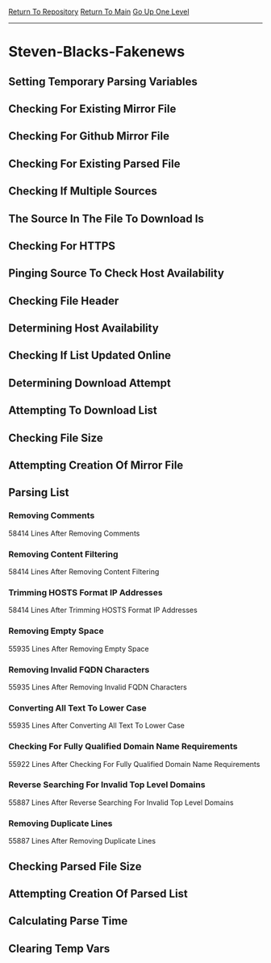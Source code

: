 [Return To Repository](https://github.com/deathbybandaid/piholeparser/)
[Return To Main](https://github.com/deathbybandaid/piholeparser/blob/master/RecentRunLogs/Mainlog.md)
[Go Up One Level](https://github.com/deathbybandaid/piholeparser/blob/master/RecentRunLogs/TopLevelScripts/30-Processing-External-Blacklists.md)
____________________________________
# Steven-Blacks-Fakenews
## Setting Temporary Parsing Variables
## Checking For Existing Mirror File
## Checking For Github Mirror File
## Checking For Existing Parsed File
## Checking If Multiple Sources
## The Source In The File To Download Is
## Checking For HTTPS
## Pinging Source To Check Host Availability
## Checking File Header
## Determining Host Availability
## Checking If List Updated Online
## Determining Download Attempt
## Attempting To Download List
## Checking File Size
## Attempting Creation Of Mirror File
## Parsing List
### Removing Comments
58414 Lines After Removing Comments
### Removing Content Filtering
58414 Lines After Removing Content Filtering
### Trimming HOSTS Format IP Addresses
58414 Lines After Trimming HOSTS Format IP Addresses
### Removing Empty Space
55935 Lines After Removing Empty Space
### Removing Invalid FQDN Characters
55935 Lines After Removing Invalid FQDN Characters
### Converting All Text To Lower Case
55935 Lines After Converting All Text To Lower Case
### Checking For Fully Qualified Domain Name Requirements
55922 Lines After Checking For Fully Qualified Domain Name Requirements
### Reverse Searching For Invalid Top Level Domains
55887 Lines After Reverse Searching For Invalid Top Level Domains
### Removing Duplicate Lines
55887 Lines After Removing Duplicate Lines
## Checking Parsed File Size
## Attempting Creation Of Parsed List
## Calculating Parse Time
## Clearing Temp Vars
